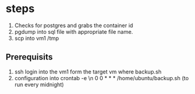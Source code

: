 # steps
1. Checks for postgres and grabs the container id
2. pgdump into sql file with appropriate file name.
3. scp into vm1 /tmp

## Prerequisits
1. ssh login into the vm1 form the target vm where backup.sh
2. configuration into crontab -e \n
    0 0 * * * /home/ubuntu/backup.sh (to run every midnight)
